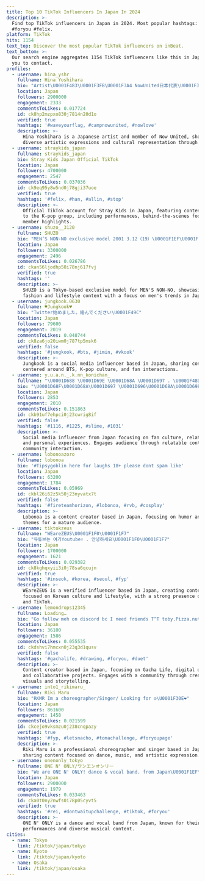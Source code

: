 ```yaml
---
title: Top 10 TikTok Influencers In Japan In 2024
description: >-
  Find top TikTok influencers in Japan in 2024. Most popular hashtags: #fyp
  #foryou #felix.
platform: TikTok
hits: 1154
text_top: Discover the most popular TikTok influencers on inBeat.
text_bottom: >-
  Our search engine aggregates 1154 TikTok influencers like this in Japan for
  you to contact.
profiles:
  - username: hina_yshr
    fullname: Hina Yoshihara
    bio: "Artist\U0001F483\U0001F3FB\U0001F3A4 NowUnited日本代表\U0001F30F\U0001F1EF\U0001F1F5"
    location: Japan
    followers: 2900000
    engagement: 2333
    commentsToLikes: 0.017724
    id: ck8hp2mzpxo830j7814n20d1o
    verified: true
    hashtags: '#waveyourflag, #campnowunited, #nowlove'
    description: >-
      Hina Yoshihara is a Japanese artist and member of Now United, showcasing
      diverse artistic expressions and cultural representation through her work.
  - username: straykids_japan
    fullname: straykids_japan
    bio: Stray Kids Japan Official TikTok
    location: Japan
    followers: 4700000
    engagement: 2547
    commentsToLikes: 0.037036
    id: ck9eq95y8w5nd0j78gji37uoe
    verified: true
    hashtags: '#felix, #han, #allin, #stop'
    description: >-
      Official TikTok account for Stray Kids in Japan, featuring content related
      to the K-pop group, including performances, behind-the-scenes footage, and
      member highlights.
  - username: shuzo__3120
    fullname: SHUZO
    bio: "MEN’S NON-NO exclusive model 2001 3.12（19）\U0001F1EF\U0001F1F5 大平修蔵 ↓↓↓"
    location: Japan
    followers: 3300000
    engagement: 2496
    commentsToLikes: 0.026786
    id: ckan56ljodhp50i78nj617fvj
    verified: true
    hashtags: ''
    description: >-
      SHUZO is a Tokyo-based exclusive model for MEN'S NON-NO, showcasing
      fashion and lifestyle content with a focus on men's trends in Japan.
  - username: jungkook.0630
    fullname: ♥️Jungkook♥️
    bio: "Twitter始めました。絡んでください\U0001F49C"
    location: Japan
    followers: 79600
    engagement: 2019
    commentsToLikes: 0.048744
    id: ck8za6jo20iwm0j787tp5msk6
    verified: false
    hashtags: '#jungkook, #bts, #jimin, #vkook'
    description: >-
      Jungkook is a social media influencer based in Japan, sharing content
      centered around BTS, K-pop culture, and fan interactions.
  - username: y.u.a.n._.k.nn_konichan_
    fullname: "\U0001D688 \U0001D69E \U0001D68A \U0001D697 . \U0001F48D\U0001F54A"
    bio: "\U0001D68F\U0001D68A\U0001D697 \U0001D696\U0001D68A\U0001D69B\U0001D694\U0001F48D\U0001F54A 相方Aoi\U0001F45F⛅️親友SENA\U0001F337\U0001F4AD旦那らず\U0001F3C1\U0001F517 _____♡"
    location: Japan
    followers: 2853
    engagement: 2010
    commentsToLikes: 0.151863
    id: ckb91uf7ehpci0j23cwrig8if
    verified: false
    hashtags: '#1116, #1225, #slime, #1031'
    description: >-
      Social media influencer from Japan focusing on fan culture, relationships,
      and personal experiences. Engages audience through relatable content and
      community interaction.
  - username: lobonoazoro
    fullname: lobonoa
    bio: '#Tipsygoblin here for laughs 18+ please dont spam like'
    location: Japan
    followers: 63200
    engagement: 1784
    commentsToLikes: 0.05969
    id: ckbl26i62z5k50j23nyvatx7t
    verified: false
    hashtags: '#fireteamhorizon, #lobonoa, #rvb, #cosplay'
    description: >-
      Lobonoa is a content creator based in Japan, focusing on humor and cosplay
      themes for a mature audience.
  - username: tiktokzeus
    fullname: "WEareZEUS\U0001F1F0\U0001F1F7"
    bio: "유튜브는 여기Youtube⬆️ . 안녕하세요\U0001F1F0\U0001F1F7"
    location: Japan
    followers: 1700000
    engagement: 1621
    commentsToLikes: 0.029382
    id: ck8kghqxyii3i0j78sa6qcujn
    verified: true
    hashtags: '#inseok, #korea, #seoul, #fyp'
    description: >-
      WEareZEUS is a verified influencer based in Japan, creating content
      focused on Korean culture and lifestyle, with a strong presence on YouTube
      and TikTok.
  - username: lemondrops12345
    fullname: Loading…
    bio: "Go follow meh on discord bc I need friends T^T toby.Pizza.nut\U0001F95C\U0001F355\U0001F441\U0001F444\U0001F441#0393"
    location: Japan
    followers: 36100
    engagement: 1586
    commentsToLikes: 0.055535
    id: ckdshvi7hmcxn0j23q3d1qusv
    verified: false
    hashtags: '#gachalife, #drawing, #foryou, #duet'
    description: >-
      Content creator based in Japan, focusing on Gacha Life, digital drawing,
      and collaborative projects. Engages with a community through creative
      visuals and storytelling.
  - username: into1_rikimaru_
    fullname: Riki Maru
    bio: "RKMR Im a choreographer/Singer/ Looking for ☮️\U0001F30E❤️"
    location: Japan
    followers: 861600
    engagement: 1458
    commentsToLikes: 0.021599
    id: ckcejo9vksmzu0j238cnqpazy
    verified: true
    hashtags: '#fyp, #letsnacho, #tomachallenge, #foryoupage'
    description: >-
      Riki Maru is a professional choreographer and singer based in Japan,
      sharing content focused on dance, music, and artistic expression.
  - username: onenonly_tokyo
    fullname: ONE N' ONLY/ワンエンオンリー
    bio: "We are ONE N' ONLY! dance & vocal band. from Japan\U0001F1EF\U0001F1F5 \U0001F618\U0001F919 ↓more information↓"
    location: Japan
    followers: 2900000
    engagement: 1979
    commentsToLikes: 0.033463
    id: cka0t0ny2nwfs0i78p05cyvt5
    verified: true
    hashtags: '#rei, #dontwaitupchallenge, #tiktok, #foryou'
    description: >-
      ONE N' ONLY is a dance and vocal band from Japan, known for their engaging
      performances and diverse musical content.
cities:
  - name: Tokyo
    link: /tiktok/japan/tokyo
  - name: Kyoto
    link: /tiktok/japan/kyoto
  - name: Osaka
    link: /tiktok/japan/osaka
---
```


